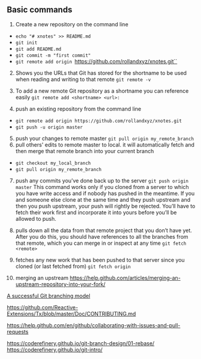 ## Basic commands

1. Create a new repository on the command line

* ``echo "# xnotes" >> README.md``
* ``git init``
* ``git add README.md``
* ``git commit -m "first commit"``
* ``git remote add origin ``https://github.com/rollandxyz/xnotes.git``

2. Shows you the URLs that Git has stored for the shortname to be used when reading and writing to that remote
``
git remote -v
``

3. To add a new remote Git repository as a shortname you can reference easily
``
git remote add <shortname> <url>:
``

4. push an existing repository from the command line
* ``git remote add origin https://github.com/rollandxyz/xnotes.git``
* ``git push -u origin master ``

5. push your changes to remote master
``
git pull origin my_remote_branch
``
6. pull others' edits to remote master to local. it will automatically fetch and then merge that remote branch into your current branch
* ``git checkout my_local_branch ``
* `` git pull origin my_remote_branch ``

7. push any commits you’ve done back up to the server
``
git push origin master
``
This command works only if you cloned from a server to which you have write access and if nobody has pushed in the meantime. If you and someone else clone at the same time and they push upstream and then you push upstream, your push will rightly be rejected. You’ll have to fetch their work first and incorporate it into yours before you’ll be allowed to push.

8. pulls down all the data from that remote project that you don’t have yet. After you do this, you should have references to all the branches from that remote, which you can merge in or inspect at any time
``
git fetch <remote>
``
9. fetches any new work that has been pushed to that server since you cloned (or last fetched from)
``
git fetch origin
`` 

10. merging an upstream
https://help.github.com/articles/merging-an-upstream-repository-into-your-fork/



[A successful Git branching model](https://nvie.com/posts/a-successful-git-branching-model/)


https://github.com/Reactive-Extensions/Tx/blob/master/Doc/CONTRIBUTING.md


https://help.github.com/en/github/collaborating-with-issues-and-pull-requests


https://coderefinery.github.io/git-branch-design/01-rebase/
https://coderefinery.github.io/git-intro/
